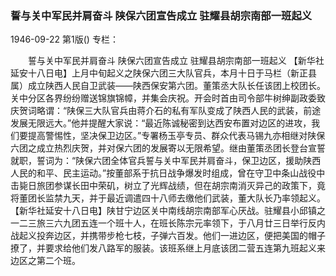 ### 誓与关中军民并肩奋斗  陕保六团宣告成立  驻耀县胡宗南部一班起义

1946-09-22
第1版()
专栏：

　　誓与关中军民并肩奋斗
    陕保六团宣告成立
    驻耀县胡宗南部一班起义
    【新华社延安十八日电】上月中旬起义之陕保六团三大队官兵，本月十日于马栏（新正县属）成立陕西人民自卫武装——陕西保安第六团。董策丞大队长任该团上校团长。关中分区各界纷纷赠送锦旗锦幛，并集会庆祝。开会时首由司令部牛树绅副政委致庆贺词略谓：“陕保三大队官兵由蒋介石的私有军队变成了陕西人民的武装，前途发展无限远大。”他并提醒大家说：“最近陈诚秘密到达西安布置对边区的进攻，我们要提高警惕性，坚决保卫边区。”专署杨玉亭专员、群众代表马锡九亦相继对陕保六团之成立热烈庆贺，并对保六团的发展寄以无限希望。继由董策丞团长登台宣誓就职，誓词为：“陕保六团全体官兵誓与关中军民并肩奋斗，保卫边区，援助陕西人民的和平、民主运动。”按董部系于抗日战争爆发时组成，曾在守卫中条山战役中击毙日旅团参谋长田中荣矶，树立了光辉战绩，但在胡宗南消灭异己的政策下，竟将董团长监禁九天，并于最近调遣四十八师去缴他们武装，董大队长乃率领起义。
    【新华社延安十八日电】陕甘宁边区关中南线胡宗南部军心厌战。驻耀县小邱镇之一二三旅三六九团五连一个班十人，在班长陈宗元率领下，于八月廿三日举行反内战起义投奔边区，并携带步枪七枝，子弹六百发。他们一进边区，便把美国的帽子撩了，并要求给他们发八路军的服装。该班系继上月底该团二营五连第九班起义来边区之第二个班。
